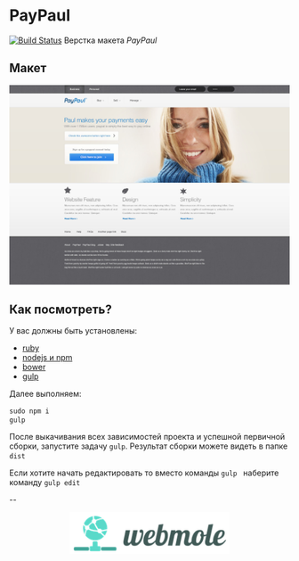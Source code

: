 # PayPaul
[![Build Status](https://travis-ci.org/Vetalb8/pay.svg?branch=master)](https://travis-ci.org/Vetalb8/pay)
Верстка макета *PayPaul* 

## Макет
![alt text](design/jpg/PayPaul.jpg)

## Как посмотреть?

У вас должны быть установлены:

- [ruby](https://www.ruby-lang.org/ru/downloads/)
- [nodejs и npm](https://nodejs.org/)
- [bower](http://bower.io/)
- [gulp](http://gulpjs.com/)

Далее выполняем:

```
sudo npm i
gulp
```

После выкачивания всех зависимостей проекта и успешной первичной сборки, запустите задачу `gulp`.
Результат сборки можете видеть в папке `dist`

Если хотите начать редактировать то вместо команды `gulp ` наберите команду `gulp edit`

--

<p align="center">
    <a href="http://webmole.ru">
        <img width="286" height="75" title="WebMole" src="design/logo/logo.png">
    </a>
</p>


